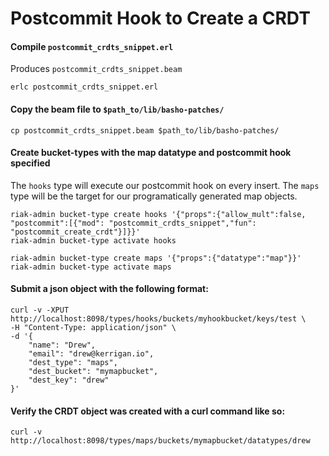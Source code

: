 # Postcommit Hook to Create a CRDT

#### Compile `postcommit_crdts_snippet.erl`

Produces `postcommit_crdts_snippet.beam`

```
erlc postcommit_crdts_snippet.erl
```

#### Copy the beam file to `$path_to/lib/basho-patches/`

```
cp postcommit_crdts_snippet.beam $path_to/lib/basho-patches/
```

#### Create bucket-types with the map datatype and postcommit hook specified

The `hooks` type will execute our postcommit hook on every insert.
The `maps` type will be the target for our programatically generated map objects.

```
riak-admin bucket-type create hooks '{"props":{"allow_mult":false, "postcommit":[{"mod": "postcommit_crdts_snippet","fun": "postcommit_create_crdt"}]}}'
riak-admin bucket-type activate hooks

riak-admin bucket-type create maps '{"props":{"datatype":"map"}}'
riak-admin bucket-type activate maps
```

#### Submit a json object with the following format:

```
curl -v -XPUT http://localhost:8098/types/hooks/buckets/myhookbucket/keys/test \
-H "Content-Type: application/json" \
-d '{
    "name": "Drew", 
    "email": "drew@kerrigan.io",
    "dest_type": "maps",
    "dest_bucket": "mymapbucket",
    "dest_key": "drew"
}'
```

#### Verify the CRDT object was created with a curl command like so:

```
curl -v http://localhost:8098/types/maps/buckets/mymapbucket/datatypes/drew
```
